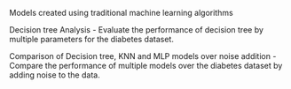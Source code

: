 Models created using traditional machine learning algorithms

Decision tree Analysis - Evaluate the performance of decision tree by multiple parameters for the diabetes dataset.

Comparison of Decision tree, KNN and MLP models over noise addition - Compare the performance of multiple models over the diabetes dataset by adding noise to the data.
